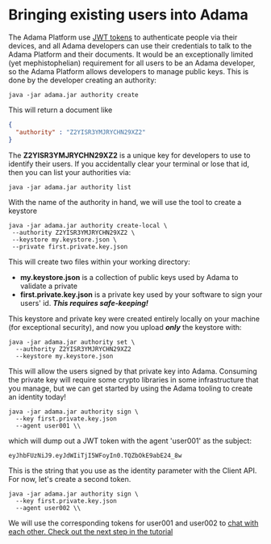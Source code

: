 # Bringing existing users into Adama

The Adama Platform use [JWT tokens](https://jwt.io/) to authenticate people via their devices, and all Adama developers can use their credentials to talk to the Adama Platform and their documents.
It would be an exceptionally limited (yet mephistophelian) requirement for all users to be an Adama developer, so the Adama Platform allows developers to manage public keys.
This is done by the developer creating an authority:

```shell
java -jar adama.jar authority create
```

This will return a document like
```json
{
  "authority" : "Z2YISR3YMJRYCHN29XZ2"
}
```

The **Z2YISR3YMJRYCHN29XZ2** is a unique key for developers to use to identify their users. If you accidentally clear your terminal or lose that id, then you can list your authorities via:

```shell
java -jar adama.jar authority list
```

With the name of the authority in hand, we will use the tool to create a keystore

```shell
java -jar adama.jar authority create-local \
 --authority Z2YISR3YMJRYCHN29XZ2 \
 --keystore my.keystore.json \
 --private first.private.key.json
```

This will create two files within your working directory:
* **my.keystore.json** is a collection of public keys used by Adama to validate a private
* **first.private.key.json** is a private key used by your software to sign your users' id. ***This requires safe-keeping!***

This keystore and private key were created entirely locally on your machine (for exceptional security), and now you upload ***only*** the keystore with:

```shell
java -jar adama.jar authority set \
  --authority Z2YISR3YMJRYCHN29XZ2
  --keystore my.keystore.json
```

This will allow the users signed by that private key into Adama.
Consuming the private key will require some crypto libraries in some infrastructure that you manage, but we can get started by using the Adama tooling to create an identity today!

```shell
java -jar adama.jar authority sign \
  --key first.private.key.json
  --agent user001 \\
```

which will dump out a JWT token with the agent 'user001' as the subject:

```shell
eyJhbFUzNiJ9.eyJdWIiTjI5WFoyIn0.TQZbOkE9abE24_8w
```

This is the string that you use as the identity parameter with the Client API. For now, let's create a second token.

```shell
java -jar adama.jar authority sign \
  --key first.private.key.json
  --agent user002 \\
```

We will use the corresponding tokens for user001 and user002 to [chat with each other. Check out the next step in the tutorial](05-js-client.md)








